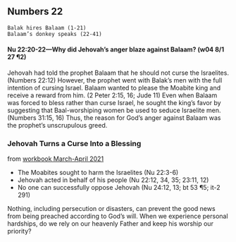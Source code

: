 ## Numbers 22

```
Balak hires Balaam (1-21)
Balaam’s donkey speaks (22-41)
```

#### Nu 22:20-22​—Why did Jehovah’s anger blaze against Balaam? (w04 8/1 27 ¶2)

Jehovah had told the prophet Balaam that he should not curse the Israelites. (Numbers 22:12) However, the prophet went with Balak’s men with the full intention of cursing Israel. Balaam wanted to please the Moabite king and receive a reward from him. (2 Peter 2:15, 16; Jude 11) Even when Balaam was forced to bless rather than curse Israel, he sought the king’s favor by suggesting that Baal-worshiping women be used to seduce Israelite men. (Numbers 31:15, 16) Thus, the reason for God’s anger against Balaam was the prophet’s unscrupulous greed.

### Jehovah Turns a Curse Into a Blessing

from [workbook March-April 2021](https://www.jw.org/en/library/jw-meeting-workbook/march-april-2021-mwb/Life-and-Ministry-Meeting-Schedule-for-April-19-25-2021/Jehovah-Turns-a-Curse-Into-a-Blessing/)

- The Moabites sought to harm the Israelites (Nu 22:3-6)
- Jehovah acted in behalf of his people (Nu 22:12, 34, 35; 23:11, 12)
- No one can successfully oppose Jehovah (Nu 24:12, 13; bt 53 ¶5; it-2 291)

Nothing, including persecution or disasters, can prevent the good news from being preached according to God’s will. When we experience personal hardships, do we rely on our heavenly Father and keep his worship our priority?
